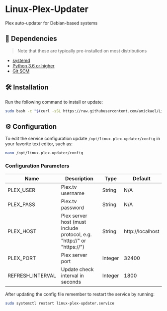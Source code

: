# Linux-Plex-Updater
Plex auto-updater for Debian-based systems

## 👶 Dependencies
> Note that these are typically pre-installed on most distributions
* [systemd](https://systemd.io/)
* [Python 3.6 or higher](https://www.python.org/downloads/)
* [Git SCM](https://git-scm.com/downloads)

## 🛠️ Installation
Run the following command to install or update:
```sh
sudo bash -c "$(curl -sSL https://raw.githubusercontent.com/amickael/Linux-Plex-Updater/master/install.sh?$(date +%s))"
```

## ⚙️ Configuration
To edit the service configuration update `/opt/linux-plex-updater/config` in your favorite text editor, such as:
```sh
nano /opt/linux-plex-updater/config
```

### Configuration Parameters

| Name | Description | Type | Default |
| --- | --- | --- | --- |
| PLEX_USER | Plex.tv username | String | N/A
| PLEX_PASS | Plex.tv password | String | N/A
| PLEX_HOST | Plex server host (must include protocol, e.g. "http://" or "https://") | String | http://localhost
| PLEX_PORT | Plex server port | Integer | 32400
| REFRESH_INTERVAL | Update check interval in seconds | Integer | 1800

After updating the config file remember to restart the service by running:
```sh
sudo systemctl restart linux-plex-updater.service
```
